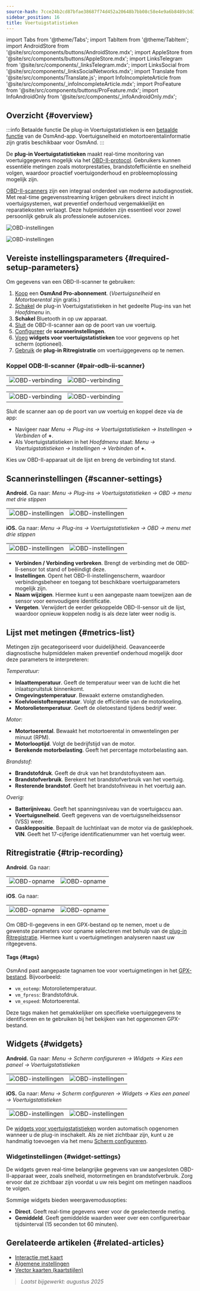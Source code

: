 ```yaml
---
source-hash: 7cce24b2cd87bfae38687f74d452a20648b7bb08c58e4e9a6b8489cb8398e2a2
sidebar_position: 16
title: Voertuigstatistieken
---
```

import Tabs from '@theme/Tabs';
import TabItem from '@theme/TabItem';
import AndroidStore from '@site/src/components/buttons/AndroidStore.mdx';
import AppleStore from '@site/src/components/buttons/AppleStore.mdx';
import LinksTelegram from '@site/src/components/_linksTelegram.mdx';
import LinksSocial from '@site/src/components/_linksSocialNetworks.mdx';
import Translate from '@site/src/components/Translate.js';
import InfoIncompleteArticle from '@site/src/components/_infoIncompleteArticle.mdx';
import ProFeature from '@site/src/components/buttons/ProFeature.mdx';
import InfoAndroidOnly from '@site/src/components/_infoAndroidOnly.mdx';


<InfoIncompleteArticle/>


## Overzicht {#overview}

:::info Betaalde functie
De plug-in Voertuigstatistieken is een [betaalde functie](../purchases/index.md) van de OsmAnd-app. Voertuigsnelheid en motortoerentalinformatie zijn gratis beschikbaar voor OsmAnd.
:::

De **plug-in Voertuigstatistieken** maakt real-time monitoring van voertuiggegevens mogelijk via het [OBD-II-protocol](https://en.wikipedia.org/wiki/OBD-II_PIDs). Gebruikers kunnen essentiële metingen zoals motorprestaties, brandstofefficiëntie en snelheid volgen, waardoor proactief voertuigonderhoud en probleemoplossing mogelijk zijn.

[OBD-II-scanners](https://en.wikipedia.org/wiki/ELM327) zijn een integraal onderdeel van moderne autodiagnostiek. Met real-time gegevensstreaming krijgen gebruikers direct inzicht in voertuigsystemen, wat preventief onderhoud vergemakkelijkt en reparatiekosten verlaagt. Deze hulpmiddelen zijn essentieel voor zowel persoonlijk gebruik als professionele autoservices.

<Tabs groupId="operating-systems" queryString="current-os">

<TabItem value="android" label="Android">

![OBD-instellingen](@site/static/img/plugins/obd/obd_overview_2.png)

</TabItem>

<TabItem value="ios" label="iOS">

![OBD-instellingen](@site/static/img/plugins/obd/obd_overview_ios.png)

</TabItem>

</Tabs>


## Vereiste instellingsparameters {#required-setup-parameters}

Om gegevens van een OBD-II-scanner te gebruiken:

1. [Koop](../purchases/) een **OsmAnd Pro-abonnement**. (*Voertuigsnelheid* en *Motortoerental* zijn gratis.)
2. [Schakel](../plugins/index.md#enable--disable) de plug-in Voertuigstatistieken in het gedeelte Plug-ins van het *Hoofdmenu* in.
3. **Schakel** Bluetooth in op uw apparaat.
4. [Sluit](#pair-odb-ii-scanner) de OBD-II-scanner aan op de poort van uw voertuig.
5. [Configureer](#scanner-settings) de **scannerinstellingen**.
6. [Voeg](#widgets) **widgets voor voertuigstatistieken** toe voor gegevens op het scherm (optioneel).
7. [Gebruik](#trip-recording) de **plug-in Ritregistratie** om voertuiggegevens op te nemen.


### Koppel ODB-II-scanner {#pair-odb-ii-scanner}


<Tabs groupId="operating-systems" queryString="current-os">

<TabItem value="android" label="Android">

| | |
|--|--|
|![OBD-verbinding](@site/static/img/plugins/obd/obd_connect.png)|![OBD-verbinding](@site/static/img/plugins/obd/obd_connect_2.png)|

</TabItem>

<TabItem value="ios" label="iOS">

| | |
|--|--|
|![OBD-verbinding](@site/static/img/plugins/obd/obd_connect_ios.png)|![OBD-verbinding](@site/static/img/plugins/obd/obd_connect_ios_2.png)|

</TabItem>

</Tabs>

Sluit de scanner aan op de poort van uw voertuig en koppel deze via de app:

- Navigeer naar *Menu → Plug-ins → Voertuigstatistieken → Instellingen → Verbinden* of **+**.
- Als Voertuigstatistieken in het *Hoofdmenu* staat: *Menu → Voertuigstatistieken → Instellingen → Verbinden* of **+**.

Kies uw OBD-II-apparaat uit de lijst en breng de verbinding tot stand.


## Scannerinstellingen {#scanner-settings}

<Tabs groupId="operating-systems" queryString="current-os">

<TabItem value="android" label="Android">

**Android.** Ga naar: *Menu → Plug-ins → Voertuigstatistieken → OBD → menu met drie stippen*

| | |
|--|--|
|![OBD-instellingen](@site/static/img/plugins/obd/obd_settings.png)|![OBD-instellingen](@site/static/img/plugins/obd/obd_settings_1.png)|


</TabItem>

<TabItem value="ios" label="iOS">

**iOS.** Ga naar: *Menu → Plug-ins → Voertuigstatistieken → OBD → menu met drie stippen*

| | |
|--|--|
|![OBD-instellingen](@site/static/img/plugins/obd/obd_settings_ios.png)|![OBD-instellingen](@site/static/img/plugins/obd/obd_settings_ios_1.png)|

</TabItem>

</Tabs>

- **Verbinden / Verbinding verbreken**. Brengt de verbinding met de OBD-II-sensor tot stand of beëindigt deze.
- **Instellingen**. Opent het OBD-II-instellingenscherm, waardoor verbindingsbeheer en toegang tot beschikbare voertuigparameters mogelijk zijn.
- **Naam wijzigen**. Hiermee kunt u een aangepaste naam toewijzen aan de sensor voor eenvoudigere identificatie.
- **Vergeten**. Verwijdert de eerder gekoppelde OBD-II-sensor uit de lijst, waardoor opnieuw koppelen nodig is als deze later weer nodig is.


## Lijst met metingen {#metrics-list}

Metingen zijn gecategoriseerd voor duidelijkheid. Geavanceerde diagnostische hulpmiddelen maken preventief onderhoud mogelijk door deze parameters te interpreteren:

*Temperatuur:*

- **Inlaattemperatuur**. Geeft de temperatuur weer van de lucht die het inlaatspruitstuk binnenkomt.
- **Omgevingstemperatuur**. Bewaakt externe omstandigheden.
- **Koelvloeistoftemperatuur**. Volgt de efficiëntie van de motorkoeling.
- **Motorolietemperatuur**. Geeft de olietoestand tijdens bedrijf weer.

*Motor:*

- **Motortoerental**. Bewaakt het motortoerental in omwentelingen per minuut (RPM).
- **Motorlooptijd**. Volgt de bedrijfstijd van de motor.
- **Berekende motorbelasting**. Geeft het percentage motorbelasting aan.

*Brandstof:*

- **Brandstofdruk**. Geeft de druk van het brandstofsysteem aan.
- **Brandstofverbruik**. Berekent het brandstofverbruik van het voertuig.
- **Resterende brandstof**. Geeft het brandstofniveau in het voertuig aan.

*Overig:*

- **Batterijniveau**. Geeft het spanningsniveau van de voertuigaccu aan.
- **Voertuigsnelheid**. Geeft gegevens van de voertuigsnelheidssensor (VSS) weer.
- **Gaskleppositie**. Bepaalt de luchtinlaat van de motor via de gasklephoek.
  **VIN**. Geeft het 17-cijferige identificatienummer van het voertuig weer.


## Ritregistratie {#trip-recording}


<Tabs groupId="operating-systems" queryString="current-os">

<TabItem value="android" label="Android">

**Android**. Ga naar: *<Translate android="true" ids="shared_string_menu,plugins_menu_group,record_plugin_name,shared_string_settings,data_settings,record_obd_data"/>*

| | |
|--|--|
|![OBD-opname](@site/static/img/plugins/obd/obd_recording.png)| ![OBD-opname](@site/static/img/plugins/obd/obd_recording_1.png)|


</TabItem>

<TabItem value="ios" label="iOS">

**iOS**. Ga naar: *<Translate ios="true" ids="shared_string_menu,plugins_menu_group,record_plugin_name,shared_string_settings,data_settings,obd_plugin_name"/>*

| | |
|--|--|
|![OBD-opname](@site/static/img/plugins/obd/obd_recording_ios.png)| ![OBD-opname](@site/static/img/plugins/obd/obd_recording_ios_1.png)|

</TabItem>

</Tabs>



Om OBD-II-gegevens in een GPX-bestand op te nemen, moet u de gewenste parameters voor opname selecteren met behulp van de [plug-in Ritregistratie](../plugins/trip-recording.md#recording-settings). Hiermee kunt u voertuigmetingen analyseren naast uw ritgegevens.

#### Tags {#tags}

OsmAnd past aangepaste tagnamen toe voor voertuigmetingen in het [GPX-bestand](../plugins/trip-recording.md#recorded-gpx-file). Bijvoorbeeld:

- `vm_eotemp`: Motorolietemperatuur.
- `vm_fpress`: Brandstofdruk.
- `vm_espeed`: Motortoerental.

Deze tags maken het gemakkelijker om specifieke voertuiggegevens te identificeren en te gebruiken bij het bekijken van het opgenomen GPX-bestand.


## Widgets {#widgets}

<Tabs groupId="operating-systems" queryString="current-os">

<TabItem value="android" label="Android">

**Android.** Ga naar: *Menu → Scherm configureren → Widgets → Kies een paneel → Voertuigstatistieken*

| | |
|--|--|
|![OBD-instellingen](@site/static/img/plugins/obd/obd_widget_1.png)| ![OBD-instellingen](@site/static/img/plugins/obd/obd_widget.png)|


</TabItem>

<TabItem value="ios" label="iOS">

**iOS.** Ga naar: *Menu → Scherm configureren → Widgets → Kies een paneel → Voertuigstatistieken*

| | |
|--|--|
|![OBD-instellingen](@site/static/img/plugins/obd/obd_widget_ios_1.png)| ![OBD-instellingen](@site/static/img/plugins/obd/obd_widget_ios.png)|

</TabItem>

</Tabs>



De [widgets voor voertuigstatistieken](../widgets/info-widgets.md#vehicle-metrics-widgets) worden automatisch opgenomen wanneer u de plug-in inschakelt. Als ze niet zichtbaar zijn, kunt u ze handmatig toevoegen via het menu [Scherm configureren](../widgets/configure-screen.md).

### Widgetinstellingen {#widget-settings}

De widgets geven real-time belangrijke gegevens van uw aangesloten OBD-II-apparaat weer, zoals snelheid, motormetingen en brandstofverbruik. Zorg ervoor dat ze zichtbaar zijn voordat u uw reis begint om metingen naadloos te volgen.

Sommige widgets bieden weergavemodusopties:

- **Direct**. Geeft real-time gegevens weer voor de geselecteerde meting.
- **Gemiddeld**. Geeft gemiddelde waarden weer over een configureerbaar tijdsinterval (15 seconden tot 60 minuten).


## Gerelateerde artikelen {#related-articles}

- [Interactie met kaart](../../user/map/interact-with-map.md)
- [Algemene instellingen](../../user/personal/global-settings.md)
- [Vector kaarten (kaartstijlen)](../../user/map/vector-maps.md)

> *Laatst bijgewerkt: augustus 2025*